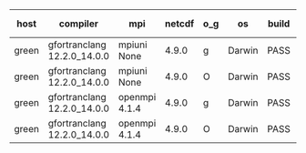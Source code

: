 

| host     | compiler                              | mpi                      | netcdf        | o_g        | os       | build       | u_pass          | u_fail          | s_pass            | s_fail            | e_pass             | e_fail             | nuopc_pass       | nuopc_fail       | artifacts link          |
|----------|---------------------------------------|--------------------------|---------------|------------|----------|-------------|-----------------|-----------------|-------------------|-------------------|--------------------|--------------------|------------------|------------------|-------------------------|
| green | gfortranclang 12.2.0_14.0.0 | mpiuni None  | 4.9.0  | g | Darwin | PASS | None | None | None | None | None | None | None | None | <a href="https://github.com/esmf-org/esmf-test-artifacts/tree/8962b63af1331346151d43eb6c8e06bba259ec04/fix_darwin_clang_c_linker/gfortranclang/12.2.0_14.0.0/g/mpiuni/None" target="_blank">8962b63</a> | 
| green | gfortranclang 12.2.0_14.0.0 | mpiuni None  | 4.9.0  | O | Darwin | PASS | 12338 | 0 | 8 | 0 | 43 | 0 | None | None | <a href="https://github.com/esmf-org/esmf-test-artifacts/tree/f7beb29a5daf70514687f34d7759ee252630103b/fix_darwin_clang_c_linker/gfortranclang/12.2.0_14.0.0/O/mpiuni/None" target="_blank">f7beb29</a> | 
| green | gfortranclang 12.2.0_14.0.0 | openmpi 4.1.4  | 4.9.0  | g | Darwin | PASS | 13916 | 1 | 49 | 0 | 80 | 0 | 52 | 0 | <a href="https://github.com/esmf-org/esmf-test-artifacts/tree/6da1ab6ba96027dfcb54d81d751eaf713d110f48/fix_darwin_clang_c_linker/gfortranclang/12.2.0_14.0.0/g/openmpi/4.1.4" target="_blank">6da1ab6</a> | 
| green | gfortranclang 12.2.0_14.0.0 | openmpi 4.1.4  | 4.9.0  | O | Darwin | PASS | 13916 | 1 | 49 | 0 | 80 | 0 | 52 | 0 | <a href="https://github.com/esmf-org/esmf-test-artifacts/tree/73957391d07fe35d9bb9a26ab656fbb7cdfc63f9/fix_darwin_clang_c_linker/gfortranclang/12.2.0_14.0.0/O/openmpi/4.1.4" target="_blank">7395739</a> | 
